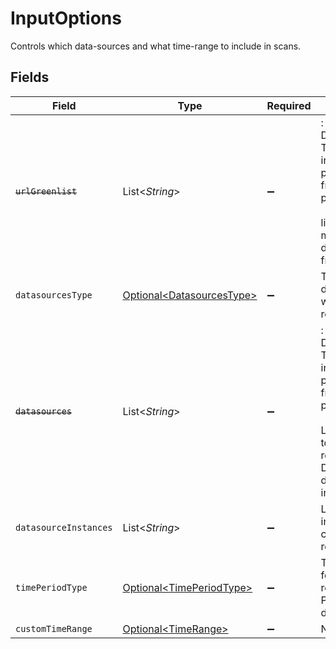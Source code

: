 # InputOptions

Controls which data-sources and what time-range to include in scans.


## Fields

| Field                                                                                                                                                                                                              | Type                                                                                                                                                                                                               | Required                                                                                                                                                                                                           | Description                                                                                                                                                                                                        |
| ------------------------------------------------------------------------------------------------------------------------------------------------------------------------------------------------------------------ | ------------------------------------------------------------------------------------------------------------------------------------------------------------------------------------------------------------------ | ------------------------------------------------------------------------------------------------------------------------------------------------------------------------------------------------------------------ | ------------------------------------------------------------------------------------------------------------------------------------------------------------------------------------------------------------------ |
| ~~`urlGreenlist`~~                                                                                                                                                                                                 | List\<*String*>                                                                                                                                                                                                    | :heavy_minus_sign:                                                                                                                                                                                                 | : warning: ** DEPRECATED **: This will be removed in a future release, please migrate away from it as soon as possible.<br/><br/>list of url regex matching documents excluded from report                         |
| `datasourcesType`                                                                                                                                                                                                  | [Optional\<DatasourcesType>](../../models/components/DatasourcesType.md)                                                                                                                                           | :heavy_minus_sign:                                                                                                                                                                                                 | The types of datasource for which to run the report/policy.                                                                                                                                                        |
| ~~`datasources`~~                                                                                                                                                                                                  | List\<*String*>                                                                                                                                                                                                    | :heavy_minus_sign:                                                                                                                                                                                                 | : warning: ** DEPRECATED **: This will be removed in a future release, please migrate away from it as soon as possible.<br/><br/>List of datasources to consider for report. DEPRECATED - use datasourceInstances instead. |
| `datasourceInstances`                                                                                                                                                                                              | List\<*String*>                                                                                                                                                                                                    | :heavy_minus_sign:                                                                                                                                                                                                 | List of datasource instances to consider for report/policy.                                                                                                                                                        |
| `timePeriodType`                                                                                                                                                                                                   | [Optional\<TimePeriodType>](../../models/components/TimePeriodType.md)                                                                                                                                             | :heavy_minus_sign:                                                                                                                                                                                                 | Type of time period for which to run the report/policy. PAST_DAY is deprecated.                                                                                                                                    |
| `customTimeRange`                                                                                                                                                                                                  | [Optional\<TimeRange>](../../models/components/TimeRange.md)                                                                                                                                                       | :heavy_minus_sign:                                                                                                                                                                                                 | N/A                                                                                                                                                                                                                |